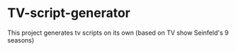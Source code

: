 # TV-script-generator
This project generates tv scripts on its own (based on TV show Seinfeld's 9 seasons)
